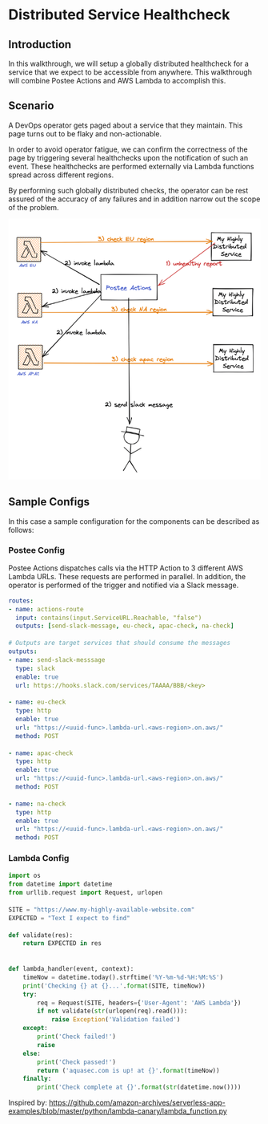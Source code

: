 # Distributed Service Healthcheck

## Introduction
In this walkthrough, we will setup a globally distributed healthcheck for a service that we expect to be accessible from anywhere. This walkthrough will combine Postee Actions and AWS Lambda to accomplish this.

## Scenario
A DevOps operator gets paged about a service that they maintain. This page turns out to be flaky and non-actionable. 

In order to avoid operator fatigue, we can confirm the correctness of the page by triggering several healthchecks upon the notification of such an event. These healthchecks are performed externally via Lambda functions spread across different regions. 

By performing such globally distributed checks, the operator can be rest assured of the accuracy of any failures and in addition narrow out the scope of the problem.

![img.png](assets/distributed-healthcheck.png)

## Sample Configs
In this case a sample configuration for the components can be described as follows:

### Postee Config

Postee Actions dispatches calls via the HTTP Action to 3 different AWS Lambda URLs. These requests are performed in parallel. In addition, the operator is performed of the trigger and notified via a Slack message.

```yaml
routes:
- name: actions-route
  input: contains(input.ServiceURL.Reachable, "false")
  outputs: [send-slack-message, eu-check, apac-check, na-check]

# Outputs are target services that should consume the messages
outputs:
- name: send-slack-messsage
  type: slack
  enable: true
  url: https://hooks.slack.com/services/TAAAA/BBB/<key>

- name: eu-check
  type: http
  enable: true
  url: "https://<uuid-func>.lambda-url.<aws-region>.on.aws/"
  method: POST

- name: apac-check
  type: http
  enable: true
  url: "https://<uuid-func>.lambda-url.<aws-region>.on.aws/"
  method: POST

- name: na-check
  type: http
  enable: true
  url: "https://<uuid-func>.lambda-url.<aws-region>.on.aws/"
  method: POST
```

### Lambda Config
```python
import os
from datetime import datetime
from urllib.request import Request, urlopen

SITE = "https://www.my-highly-available-website.com"
EXPECTED = "Text I expect to find"

def validate(res):
    return EXPECTED in res


def lambda_handler(event, context):
    timeNow = datetime.today().strftime('%Y-%m-%d-%H:%M:%S')
    print('Checking {} at {}...'.format(SITE, timeNow))
    try:
        req = Request(SITE, headers={'User-Agent': 'AWS Lambda'})
        if not validate(str(urlopen(req).read())):
            raise Exception('Validation failed')
    except:
        print('Check failed!')
        raise
    else:
        print('Check passed!')
        return ('aquasec.com is up! at {}'.format(timeNow))
    finally:
        print('Check complete at {}'.format(str(datetime.now())))
```

Inspired by: https://github.com/amazon-archives/serverless-app-examples/blob/master/python/lambda-canary/lambda_function.py 
